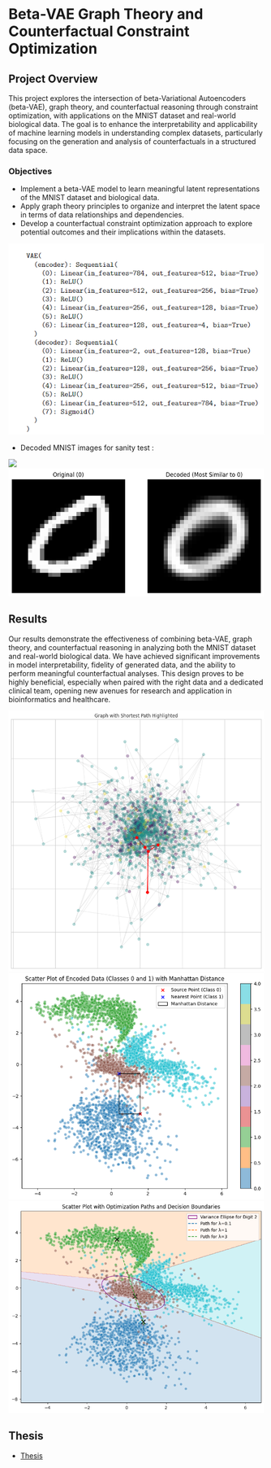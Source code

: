 # Beta-VAE Graph Theory and Counterfactual Constraint Optimization

## Project Overview

This project explores the intersection of beta-Variational Autoencoders (beta-VAE), graph theory, and counterfactual reasoning through constraint optimization, with applications on the MNIST dataset and real-world biological data. The goal is to enhance the interpretability and applicability of machine learning models in understanding complex datasets, particularly focusing on the generation and analysis of counterfactuals in a structured data space.

### Objectives

- Implement a beta-VAE model to learn meaningful latent representations of the MNIST dataset and biological data.
- Apply graph theory principles to organize and interpret the latent space in terms of data relationships and dependencies.
- Develop a counterfactual constraint optimization approach to explore potential outcomes and their implications within the datasets.

![Beta-VAE Architecture](graphs\Capture.PNG "Beta-VAE Architecture")


- Decoded MNIST images for sanity test : 

![](graphs\bad2.png )
![](graphs\zeros.png )




## Results

Our results demonstrate the effectiveness of combining beta-VAE, graph theory, and counterfactual reasoning in analyzing both the MNIST dataset and real-world biological data. We have achieved significant improvements in model interpretability, fidelity of generated data, and the ability to perform meaningful counterfactual analyses. This design proves to be highly beneficial, especially when paired with the right data and a dedicated clinical team, opening new avenues for research and application in bioinformatics and healthcare.

![](graphs\grap_mic.png "Results")
![](graphs\mahna.png )
![](graphs\optimization.png )


## Thesis
- [Thesis](https://www.overleaf.com/read/tgpnkxvyspxd#c2c950)